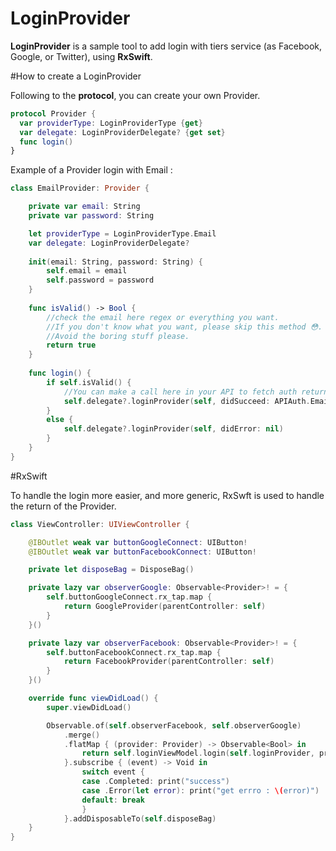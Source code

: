 # LoginProvider
**LoginProvider** is a sample tool to add login with tiers service (as Facebook, Google, or Twitter), using **RxSwift**.

#How to create a LoginProvider

Following to the **protocol**, you can create your own Provider.

```Swift
protocol Provider {
  var providerType: LoginProviderType {get}
  var delegate: LoginProviderDelegate? {get set}
  func login()
}
```

Example of a Provider login with Email :

```swift
class EmailProvider: Provider {

    private var email: String
    private var password: String

    let providerType = LoginProviderType.Email
    var delegate: LoginProviderDelegate?
    
    init(email: String, password: String) {
        self.email = email
        self.password = password
    }
    
    func isValid() -> Bool {
        //check the email here regex or everything you want.
        //If you don't know what you want, please skip this method 😳.
        //Avoid the boring stuff please.
        return true
    }
    
    func login() {
        if self.isValid() {
            //You can make a call here in your API to fetch auth return
            self.delegate?.loginProvider(self, didSucceed: APIAuth.Email(email: self.email, password: self.password))
        }
        else {
            self.delegate?.loginProvider(self, didError: nil)
        }
    }    
}
```

#RxSwift

To handle the login more easier, and more generic, RxSwft is used to handle the return of the Provider.

```Swift
class ViewController: UIViewController {

    @IBOutlet weak var buttonGoogleConnect: UIButton!
    @IBOutlet weak var buttonFacebookConnect: UIButton!

    private let disposeBag = DisposeBag()

    private lazy var observerGoogle: Observable<Provider>! = {
        self.buttonGoogleConnect.rx_tap.map {
            return GoogleProvider(parentController: self)
        }
    }()

    private lazy var observerFacebook: Observable<Provider>! = {
        self.buttonFacebookConnect.rx_tap.map {
            return FacebookProvider(parentController: self)
        }
    }()

    override func viewDidLoad() {
        super.viewDidLoad()

        Observable.of(self.observerFacebook, self.observerGoogle)
            .merge()
            .flatMap { (provider: Provider) -> Observable<Bool> in
                return self.loginViewModel.login(self.loginProvider, provider: provider)
            }.subscribe { (event) -> Void in
                switch event {
                case .Completed: print("success")
                case .Error(let error): print("get errro : \(error)")
                default: break
                }
            }.addDisposableTo(self.disposeBag)
    }
}
```
